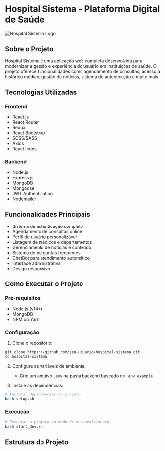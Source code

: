 # Hospital Sistema - Plataforma Digital de Saúde

![Hospital Sistema Logo](frontend/public/logo192.png)

## Sobre o Projeto

Hospital Sistema é uma aplicação web completa desenvolvida para modernizar a gestão e experiência do usuário em instituições de saúde. O projeto oferece funcionalidades como agendamento de consultas, acesso a histórico médico, gestão de notícias, sistema de autenticação e muito mais.

## Tecnologias Utilizadas

### Frontend
- React.js
- React Router
- Redux
- React Bootstrap
- SCSS/SASS
- Axios
- React Icons

### Backend
- Node.js
- Express.js
- MongoDB
- Mongoose
- JWT Authentication
- Nodemailer

## Funcionalidades Principais

- Sistema de autenticação completo
- Agendamento de consultas online
- Perfil de usuário personalizável
- Listagem de médicos e departamentos
- Gerenciamento de notícias e conteúdo
- Sistema de perguntas frequentes
- ChatBot para atendimento automático
- Interface administrativa
- Design responsivo

## Como Executar o Projeto

### Pré-requisitos
- Node.js (v14+)
- MongoDB
- NPM ou Yarn

### Configuração
1. Clone o repositório:
```bash
git clone https://github.com/seu-usuario/hospital-sistema.git
cd hospital-sistema
```

2. Configure as variáveis de ambiente:
   - Crie um arquivo `.env` na pasta backend baseado no `.env.example`

3. Instale as dependências:
```bash
# Instalar dependências do projeto
bash setup.sh
```

### Execução
```bash
# Executar o projeto em modo de desenvolvimento
bash start_dev.sh
```

## Estrutura do Projeto
